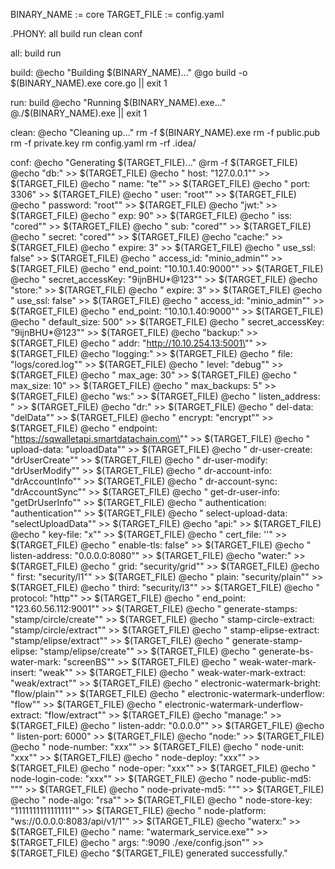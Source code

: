 BINARY_NAME := core
TARGET_FILE := config.yaml

.PHONY: all build run clean conf

all: build run

build:
	@echo "Building $(BINARY_NAME)..."
	@go build -o $(BINARY_NAME).exe core.go || exit 1

run: build
	@echo "Running $(BINARY_NAME).exe..."
	@./$(BINARY_NAME).exe || exit 1

clean:
	@echo "Cleaning up..."
	rm -f $(BINARY_NAME).exe 
	rm -f public.pub 
	rm -f private.key 
	rm  config.yaml
	rm -rf .idea/

conf:
	@echo "Generating $(TARGET_FILE)..."
	@rm -f $(TARGET_FILE)
	@echo "db:" >> $(TARGET_FILE)
	@echo "  host: \"127.0.0.1\"" >> $(TARGET_FILE)
	@echo "  name: \"te\"" >> $(TARGET_FILE)
	@echo "  port: 3306" >> $(TARGET_FILE)
	@echo "  user: \"root\"" >> $(TARGET_FILE)
	@echo "  password: \"root\"" >> $(TARGET_FILE)
	@echo "jwt:" >> $(TARGET_FILE)
	@echo "  exp: 90" >> $(TARGET_FILE)
	@echo "  iss: \"cored\"" >> $(TARGET_FILE)
	@echo "  sub: \"cored\"" >> $(TARGET_FILE)
	@echo "  secret: \"cored\"" >> $(TARGET_FILE)
	@echo "cache:" >> $(TARGET_FILE)
	@echo "  expire: 3" >> $(TARGET_FILE)
	@echo "  use_ssl: false" >> $(TARGET_FILE)
	@echo "  access_id: \"minio_admin\"" >> $(TARGET_FILE)
	@echo "  end_point: \"10.10.1.40:9000\"" >> $(TARGET_FILE)
	@echo "  secret_accessKey: \"9ijnBHU*@123\"" >> $(TARGET_FILE)
	@echo "store:" >> $(TARGET_FILE)
	@echo "  expire: 3" >> $(TARGET_FILE)
	@echo "  use_ssl: false" >> $(TARGET_FILE)
	@echo "  access_id: \"minio_admin\"" >> $(TARGET_FILE)
	@echo "  end_point: \"10.10.1.40:9000\"" >> $(TARGET_FILE)
	@echo "  default_size: 500" >> $(TARGET_FILE)
	@echo "  secret_accessKey: \"9ijnBHU*@123\"" >> $(TARGET_FILE)
	@echo "backup:" >> $(TARGET_FILE)
	@echo "  addr: \"http://10.10.254.13:5001\"" >> $(TARGET_FILE)
	@echo "logging:" >> $(TARGET_FILE)
	@echo "  file: \"logs/cored.log\"" >> $(TARGET_FILE)
	@echo "  level: \"debug\"" >> $(TARGET_FILE)
	@echo "  max_age: 30" >> $(TARGET_FILE)
	@echo "  max_size: 10" >> $(TARGET_FILE)
	@echo "  max_backups: 5" >> $(TARGET_FILE)
	@echo "ws:" >> $(TARGET_FILE)
	@echo "  listen_address: " >> $(TARGET_FILE)
	@echo "dr:" >> $(TARGET_FILE)
	@echo "  del-data: \"delData\"" >> $(TARGET_FILE)
	@echo "  encrypt: \"encrypt\"" >> $(TARGET_FILE)
	@echo "  endpoint: \"https://sqwalletapi.smartdatachain.com\"" >> $(TARGET_FILE)
	@echo "  upload-data: \"uploadData\"" >> $(TARGET_FILE)
	@echo "  dr-user-create: \"drUserCreate\"" >> $(TARGET_FILE)
	@echo "  dr-user-modify: \"drUserModify\"" >> $(TARGET_FILE)
	@echo "  dr-account-info: \"drAccountInfo\"" >> $(TARGET_FILE)
	@echo "  dr-account-sync: \"drAccountSync\"" >> $(TARGET_FILE)
	@echo "  get-dr-user-info: \"getDrUserInfo\"" >> $(TARGET_FILE)
	@echo "  authentication: \"authentication\"" >> $(TARGET_FILE)
	@echo "  select-upload-data: \"selectUploadData\"" >> $(TARGET_FILE)
	@echo "api:" >> $(TARGET_FILE)
	@echo "  key-file: \"x\"" >> $(TARGET_FILE)
	@echo "  cert_file: ''" >> $(TARGET_FILE)
	@echo "  enable-tls: false" >> $(TARGET_FILE)
	@echo "  listen-address: \"0.0.0.0:8080\"" >> $(TARGET_FILE)
	@echo "water:" >> $(TARGET_FILE)
	@echo "  grid: \"security/grid\"" >> $(TARGET_FILE)
	@echo "  first: \"security/l1\"" >> $(TARGET_FILE)
	@echo "  plain: \"security/plain\"" >> $(TARGET_FILE)
	@echo "  third: \"security/l3\"" >> $(TARGET_FILE)
	@echo "  protocol: \"http\"" >> $(TARGET_FILE)
	@echo "  end_point: \"123.60.56.112:9001\"" >> $(TARGET_FILE)
	@echo "  generate-stamps: \"stamp/circle/create\"" >> $(TARGET_FILE)
	@echo "  stamp-circle-extract: \"stamp/circle/extract\"" >> $(TARGET_FILE)
	@echo "  stamp-elipse-extract: \"stamp/elipse/extract\"" >> $(TARGET_FILE)
	@echo "  generate-stamp-elipse: \"stamp/elipse/create\"" >> $(TARGET_FILE)
	@echo "  generate-bs-water-mark: \"screenBS\"" >> $(TARGET_FILE)
	@echo "  weak-water-mark-insert: \"weak\"" >> $(TARGET_FILE)
	@echo "  weak-water-mark-extract: \"weak/extract\"" >> $(TARGET_FILE)
	@echo "  electronic-watermark-bright: \"flow/plain\"" >> $(TARGET_FILE)
	@echo "  electronic-watermark-underflow: \"flow\"" >> $(TARGET_FILE)
	@echo "  electronic-watermark-underflow-extract: \"flow/extract\"" >> $(TARGET_FILE)
	@echo "manage:" >> $(TARGET_FILE)
	@echo "  listen-addr: \"0.0.0.0\"" >> $(TARGET_FILE)
	@echo "  listen-port: 6000" >> $(TARGET_FILE)
	@echo "node:" >> $(TARGET_FILE)
	@echo "  node-number: \"xxx\"" >> $(TARGET_FILE)
	@echo "  node-unit: \"xxx\"" >> $(TARGET_FILE)
	@echo "  node-deploy: \"xxx\"" >> $(TARGET_FILE)
	@echo "  node-oper: \"xxx\"" >> $(TARGET_FILE)
	@echo "  node-login-code: \"xxx\"" >> $(TARGET_FILE)
	@echo "  node-public-md5: \"\"" >> $(TARGET_FILE)
	@echo "  node-private-md5: \"\"" >> $(TARGET_FILE)
	@echo "  node-algo: \"rsa\"" >> $(TARGET_FILE)
	@echo "  node-store-key: \"1111111111111111\"" >> $(TARGET_FILE)
	@echo "  node-platform: \"ws://0.0.0.0:8083/api/v1/1\"" >> $(TARGET_FILE)
	@echo "waterx:" >> $(TARGET_FILE)
	@echo "  name: \"watermark_service.exe\"" >> $(TARGET_FILE)
	@echo "  args: \":9090 ./exe/config.json\"" >> $(TARGET_FILE)
	@echo "$(TARGET_FILE) generated successfully."
